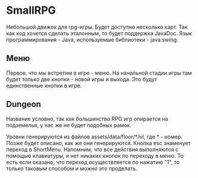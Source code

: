 # SmallRPG

Небольшой движок для rpg-игры. Будет доступно несколько карт. Так как код хочется сделать эталонным, то будет поддержка JavaDoc. Язык программирования - Java, используемые библиотеки - java.swing.

## Меню

Первое, что мы встретим в игре - меню. На начальной стадии игры там будет только две кнопки - новой игры и выхода. Это будут единственные кнопки в игре.

## Dungeon

Название условно, так как большинство RPG игр опирается на подземелья, у нас же не будет подобных рамок.

Уровни генерируются из файлов assets/data/floor/*.lvl, где * - номер. Позже будет описано, как же они генерируются. Кнопка esc знаменует переход в ShortMenu. Напомним, что все действия выполняются с помощью клавиатуры, и нет никаких кнопок по переходу в меню. То есть если сказано, что переход осуществляется по нажатию "1", то только таковым способом и можно это проделать.